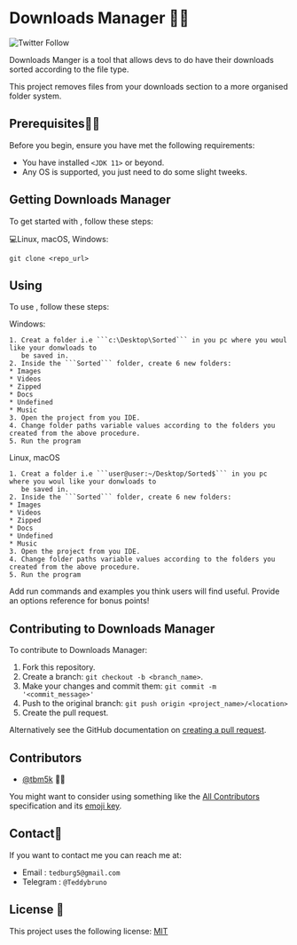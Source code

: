 # Downloads Manager 🐱‍👤

<!--- These are examples. See https://shields.io for others or to customize this set of shields. You might want to include dependencies, project status and licence info here --->
![Twitter Follow](https://img.shields.io/twitter/follow/tbm5k?style=social)

Downloads Manger is a tool that allows devs to do have their downloads sorted according to the file type.

This project removes files from your downloads section to a more organised folder system.

## Prerequisites👨‍🏫

Before you begin, ensure you have met the following requirements:
<!--- These are just example requirements. Add, duplicate or remove as required --->
* You have installed `<JDK 11>` or beyond.
* Any OS is supported, you just need to do some slight tweeks.

## Getting Downloads Manager

To get started with <Downloads Manager>, follow these steps:

💻Linux, macOS, Windows:
```
git clone <repo_url>
```

## Using <Downloads Manager>

To use <Downloads Manager>, follow these steps:

Windows: 
```
1. Creat a folder i.e ```c:\Desktop\Sorted``` in you pc where you woul like your donwloads to 
   be saved in.
2. Inside the ```Sorted``` folder, create 6 new folders: 
* Images
* Videos
* Zipped
* Docs
* Undefined
* Music
3. Open the project from you IDE.
4. Change folder paths variable values according to the folders you created from the above procedure.
5. Run the program 
```

Linux, macOS
```
1. Creat a folder i.e ```user@user:~/Desktop/Sorted$``` in you pc where you woul like your donwloads to 
   be saved in.
2. Inside the ```Sorted``` folder, create 6 new folders: 
* Images
* Videos
* Zipped
* Docs
* Undefined
* Music
3. Open the project from you IDE.
4. Change folder paths variable values according to the folders you created from the above procedure.
5. Run the program
```

Add run commands and examples you think users will find useful. Provide an options reference for bonus points!

## Contributing to Downloads Manager
<!--- If your README is long or you have some specific process or steps you want contributors to follow, consider creating a separate CONTRIBUTING.md file--->
To contribute to Downloads Manager:

1. Fork this repository.
2. Create a branch: `git checkout -b <branch_name>`.
3. Make your changes and commit them: `git commit -m '<commit_message>'`
4. Push to the original branch: `git push origin <project_name>/<location>`
5. Create the pull request.

Alternatively see the GitHub documentation on [creating a pull request](https://help.github.com/en/github/collaborating-with-issues-and-pull-requests/creating-a-pull-request).

## Contributors

* [@tbm5k](https://github.com/tbm5k) 👨‍💼

You might want to consider using something like the [All Contributors](https://github.com/all-contributors/all-contributors) specification and its [emoji key](https://allcontributors.org/docs/en/emoji-key).

## Contact📮

If you want to contact me you can reach me at: 
* Email : ```tedburg5@gmail.com```
* Telegram : ```@Teddybruno```

## License 📝

This project uses the following license: [MIT](https://github.com/tbm5k/download-manager/LICENSE)
